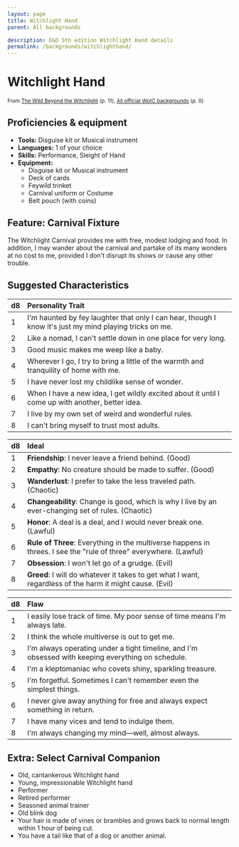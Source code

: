 ```yaml
---
layout: page
title: Witchlight Hand
parent: All backgrounds

description: D&D 5th edition Witchlight Hand details
permalink: /backgrounds/witchlighthand/
---
```

# Witchlight Hand

<small>From <a target="_blank" href="https://dnd.wizards.com/products/wild-beyond-witchlight">The Wild Beyond the Witchlight</a> (p. 11), <a target="_blank" href="https://flapkan.com/faq#What-is-the-source-All-official-WotC-backgrounds-and-how-does-it-work">All official WotC backgrounds</a> (p. 0)</small>


## Proficiencies & equipment

- **Tools:** Disguise kit or Musical instrument
- **Languages:** 1 of your choice
- **Skills:** Performance, Sleight of Hand
- **Equipment:** 
  - Disguise kit or Musical instrument
  - Deck of cards
  - Feywild trinket
  - Carnival uniform or Costume
  - Belt pouch (with coins)

## Feature: Carnival Fixture


The Witchlight Carnival provides me with free, modest lodging and food. In addition, I may wander about the carnival and partake of its many wonders at no cost to me, provided I don't disrupt its shows or cause any other trouble.

## Suggested Characteristics


| d8 | Personality Trait |
|:----------------------------|:------------------|
| 1 | I'm haunted by fey laughter that only I can hear, though I know it's just my mind playing tricks on me. |
| 2 | Like a nomad, I can't settle down in one place for very long. |
| 3 | Good music makes me weep like a baby. |
| 4 | Wherever I go, I try to bring a little of the warmth and tranquility of home with me. |
| 5 | I have never lost my childlike sense of wonder. |
| 6 | When I have a new idea, I get wildly excited about it until I come up with another, better idea. |
| 7 | I live by my own set of weird and wonderful rules. |
| 8 | I can't bring myself to trust most adults. |

| d8 | Ideal |
|:----------------------------|:------|
| 1 | **Friendship**: I never leave a friend behind. (Good) |
| 2 | **Empathy**: No creature should be made to suffer. (Good) |
| 3 | **Wanderlust**: I prefer to take the less traveled path. (Chaotic) |
| 4 | **Changeability**: Change is good, which is why I live by an ever-changing set of rules. (Chaotic) |
| 5 | **Honor**: A deal is a deal, and I would never break one. (Lawful) |
| 6 | **Rule of Three**: Everything in the multiverse happens in threes. I see the "rule of three" everywhere. (Lawful) |
| 7 | **Obsession**: I won't let go of a grudge. (Evil) |
| 8 | **Greed**: I will do whatever it takes to get what I want, regardless of the harm it might cause. (Evil) |

| d8 | Flaw |
|:----------------------------|:------------------|
| 1 | I easily lose track of time. My poor sense of time means I'm always late. |
| 2 | I think the whole multiverse is out to get me. |
| 3 | I'm always operating under a tight timeline, and I'm obsessed with keeping everything on schedule. |
| 4 | I'm a kleptomaniac who covets shiny, sparkling treasure. |
| 5 | I'm forgetful. Sometimes I can't remember even the simplest things. |
| 6 | I never give away anything for free and always expect something in return. |
| 7 | I have many vices and tend to indulge them. |
| 8 | I'm always changing my mind—well, almost always. |

## Extra: Select Carnival Companion


- Old, cantankerous Witchlight hand
- Young, impressionable Witchlight hand
- Performer
- Retired performer
- Seasoned animal trainer
- Old blink dog
- Your hair is made of vines or brambles and grows back to normal length within 1 hour of being cut.
- You have a tail like that of a dog or another animal.